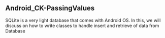 <article class="markdown-body entry-content" itemprop="text">
<h1><a id="Android_CK-SqliteConnect" class="anchor" href="#Android_CK-SqliteConnect" aria-hidden="true"></a>Android_CK-PassingValues</h1>
<p>SQLite is a very light database that comes with Android OS. In this, we will discuss on how to write classes to handle insert and retrieve of data from Database</p>
